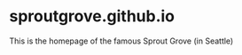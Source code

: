 sproutgrove.github.io
=====================

This is the homepage of the famous Sprout Grove (in Seattle)
